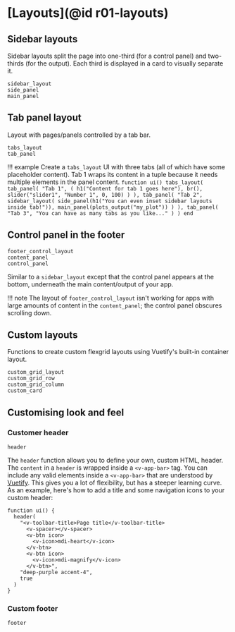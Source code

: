 # [Layouts](@id r01-layouts)

## Sidebar layouts

Sidebar layouts split the page into one-third (for a control panel) and two-thirds (for the
output). Each third is displayed in a card to visually separate it.

```@docs
sidebar_layout
side_panel
main_panel
```

## Tab panel layout

Layout with pages/panels controlled by a tab bar.

```@docs
tabs_layout
tab_panel
```

!!! example
    Create a `tabs_layout` UI with three tabs (all of which have some placeholder content).
    Tab 1 wraps its content in a tuple because it needs multiple elements in the panel
    content.
    ```
    function ui()
      tabs_layout(
        tab_panel(
          "Tab 1",
          (
            h1("Content for tab 1 goes here"),
            br(),
            slider("slider1", "Number 1", 0, 100)
          )
        ),
        tab_panel(
          "Tab 2",
          sidebar_layout(
            side_panel(h1("You can even inset sidebar layouts inside tab!")),
            main_panel(plots_output("my_plot"))
          )
        ),
        tab_panel(
          "Tab 3",
          "You can have as many tabs as you like..."
        )
      )
    end
    ```

## Control panel in the footer

```@docs
footer_control_layout
content_panel
control_panel
```

Similar to a `sidebar_layout` except that the control panel appears at the bottom, underneath
the main content/output of your app.

!!! note
    The layout of `footer_control_layout` isn't working for apps with large amounts of content
    in the `content_panel`; the control panel obscures scrolling down.

## Custom layouts

Functions to create custom flexgrid layouts using Vuetify's built-in container layout.

```@docs
custom_grid_layout
custom_grid_row
custom_grid_column
custom_card
```

## Customising look and feel

### Customer header

```@docs
header
```

The `header` function allows you to define your own, custom HTML, header. The `content` in a
`header` is wrapped inside a `<v-app-bar>` tag. You can include any valid elements inside a
`<v-app-bar>` that are understood by [Vuetify](https://www.vuetifyjs.com). This gives you a
lot of flexibility, but has a steeper learning curve. As an example, here's how to add a title
and some navigation icons to your custom header:
```
function ui() {
  header(
    "<v-toolbar-title>Page title</v-toolbar-title>
      <v-spacer></v-spacer>
      <v-btn icon>
        <v-icon>mdi-heart</v-icon>
      </v-btn>
      <v-btn icon>
        <v-icon>mdi-magnify</v-icon>
      </v-btn>",
    "deep-purple accent-4",
    true  
  )
}
```

### Custom footer

```@docs
footer
```
